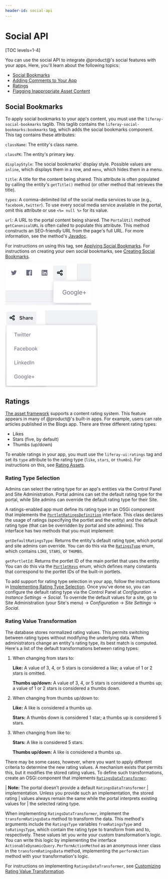 ```yaml
---
header-id: social-api
---
```


# Social API

[TOC levels=1-4]

You can use the social API to integrate @product@'s social features with your 
apps. Here, you'll learn about the following topics: 

-   [Social Bookmarks](#social-bookmarks)
-   [Adding Comments to Your App](/developer/frameworks/-/knowledge_base/7-2/adding-comments-to-your-app)
-   [Ratings](#ratings)
-   [Flagging Inappropriate Asset Content](/developer/frameworks/-/knowledge_base/7-2/flagging-inappropriate-asset-content)

## Social Bookmarks

To apply social bookmarks to your app's content, you must use the 
`liferay-social-bookmarks` taglib. This taglib contains the 
`liferay-social-bookmarks:bookmarks` tag, which adds the social bookmarks 
component. This tag contains these attributes: 

`className`: The entity's class name. 

`classPK`: The entity's primary key. 

`displayStyle`: The social bookmarks' display style. Possible values are 
`inline`, which displays them in a row, and `menu`, which hides them in a menu. 

`title`: A title for the content being shared. This attribute is often populated 
by calling the entity's `getTitle()` method (or other method that retrieves the 
title). 

`types`: A comma-delimited list of the social media services to use (e.g., 
`facebook,twitter`). To use every social media service available in the portal, 
omit this attribute or use `<%= null %>` for its value. 

`url`: A URL to the portal content being shared. The `PortalUtil` method 
`getCanonicalURL` is often called to populate this attribute. This method 
constructs an SEO-friendly URL from the page's full URL. For more information, 
see the method's
[Javadoc](@platform-ref@/7.2-latest/javadocs/portal-kernel/com/liferay/portal/kernel/util/PortalUtil.html#getCanonicalURL-java.lang.String-com.liferay.portal.kernel.theme.ThemeDisplay-com.liferay.portal.kernel.model.Layout-). 

For instructions on using this tag, see 
[Applying Social Bookmarks](/developer/frameworks/-/knowledge_base/7-2/applying-social-bookmarks). 
For instructions on creating your own social bookmarks, see 
[Creating Social Bookmarks](/developer/frameworks/-/knowledge_base/7-2/creating-social-bookmarks). 

![Figure 1: With `displayStyle` set to `inline`, the first three social bookmarks appear in a row and the rest appear in a menu.](../../../images/social-bookmarks-inline.png)

![Figure 2: With `displayStyle` set to `menu`, all social bookmarks appear in the *Share* menu.](../../../images/social-bookmarks-menu.png)

## Ratings

[The asset framework](/developer/frameworks/-/knowledge_base/7-2/asset-framework) 
supports a content rating system. This feature appears in many of @product@'s 
built-in apps. For example, users can rate articles published in the Blogs app. 
There are three different rating types: 

-   Likes
-   Stars (five, by default)
-   Thumbs (up/down)

To enable ratings in your app, you must use the `liferay-ui:ratings` tag and set 
its `type` attribute to the rating type (`like`, `stars`, or `thumbs`). For 
instructions on this, see 
[Rating Assets](/developer/frameworks/-/knowledge_base/7-2/rating-assets). 

### Rating Type Selection

Admins can select the rating type for an app's entities via the Control Panel 
and Site Administration. Portal admins can set the default rating type for the 
portal, while Site admins can override the default rating type for their Site. 

A ratings-enabled app must define its rating type in an OSGi component that 
implements the 
[`PortletRatingsDefinition`](@platform-ref@/7.2-latest/javadocs/portal-kernel/com/liferay/ratings/kernel/definition/PortletRatingsDefinition.html) 
interface. This class declares the usage of ratings (specifying the portlet and 
the entity) and the default rating type (that can be overridden by portal and 
site admins). This interface has two methods that you must implement: 

`getDefaultRatingsType`: Returns the entity's default rating type, which portal 
and site admins can override. You can do this via the 
[`RatingsType`](@platform-ref@/7.2-latest/javadocs/portal-kernel/com/liferay/ratings/kernel/RatingsType.html) 
enum, which contains `LIKE`, `STARS`, or `THUMBS`. 

`getPortletId`: Returns the portlet ID of the main portlet that uses the entity. 
You can do this via the 
[`PortletKeys`](@platform-ref@/7.2-latest/javadocs/portal-kernel/com/liferay/portal/kernel/util/PortletKeys.html) 
enum, which defines many constants that correspond to the portlet IDs of the 
built-in portlets. 

To add support for rating type selection in your app, follow the instructions in 
[Implementing Rating Type Selection](/developer/frameworks/-/knowledge_base/7-2/implementing-rating-type-selection). 
Once you've done so, you can configure the default rating type via the Control 
Panel at *Configuration* &rarr; *Instance Settings* &rarr; *Social*. To override 
the default values for a site, go to Site Administration (your Site's menu) 
&rarr; *Configuration* &rarr; *Site Settings* &rarr; *Social*. 

### Rating Value Transformation

The database stores normalized rating values. This permits switching between 
rating types without modifying the underlying data. When administrators change 
an entity's rating type, its best match is computed. Here's a list of the 
default transformations between rating types: 

1.  When changing from stars to: 

    **Like:** A value of 3, 4, or 5 stars is considered a like; a value of 1 
    or 2 stars is omitted. 

    **Thumbs up/down:** A value of 3, 4, or 5 stars is considered a thumbs up; 
    a value of 1 or 2 stars is considered a thumbs down.

2.  When changing from thumbs up/down to: 

    **Like:** A like is considered a thumbs up. 

    **Stars:** A thumbs down is considered 1 star; a thumbs up is considered 5 
    stars. 

3.  When changing from like to: 

    **Stars:** A like is considered 5 stars. 

    **Thumbs up/down:** A like is considered a thumbs up. 

There may be some cases, however, where you want to apply different criteria to 
determine the new rating values. A mechanism exists that permits this, but it 
modifies the stored rating values. To define such transformations, create an 
OSGi component that implements 
[`RatingsDataTransformer`](@platform-ref@/7.2-latest/javadocs/portal-kernel/com/liferay/ratings/kernel/transformer/RatingsDataTransformer.html). 

| **Note:** The portal doesn't provide a default `RatingsDataTransformer` 
| implementation. Unless you provide such an implementation, the stored rating 
| values always remain the same while the portal interprets existing values for 
| the selected rating type. 

When implementing `RatingsDataTransformer`, implement the `transformRatingsData` 
method to transform the data. This method's arguments include the `RatingsType` 
variables `fromRatingsType` and `toRatingsType`, which contain the rating type 
to transform from and to, respectively. These values let you write your custom 
transformation's logic. You can write this logic by implementing the interface 
`ActionableDynamicQuery.PerformActionMethod` as an anonymous inner class in the 
`transformRatingsData` method, implementing the `performAction` method with your 
transformation's logic. 

For instructions on implementing `RatingsDataTransformer`, see 
[Customizing Rating Value Transformation](/developer/frameworks/-/knowledge_base/7-2/customizing-rating-value-transformation). 
